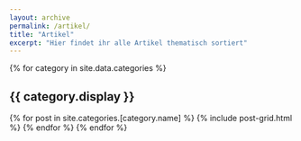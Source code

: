```yaml
---
layout: archive
permalink: /artikel/
title: "Artikel"
excerpt: "Hier findet ihr alle Artikel thematisch sortiert"
---
```

<div class="tiles">
	{% for category in site.data.categories %}
	<div class="tile">
		<h2 class="post-title" id="{{ category.name }}">{{ category.display }}</h2>
	</div>
	{% for post in site.categories.[category.name] %}
  		{% include post-grid.html %}
	{% endfor %}
	{% endfor %}
</div><!-- /.tiles -->